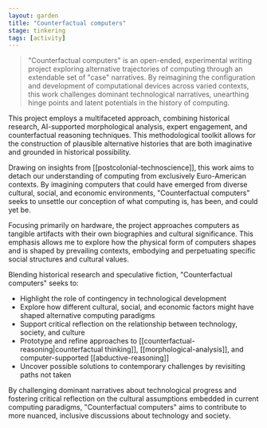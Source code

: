 ```yaml
---  
layout: garden
title: "Counterfactual computers"
stage: tinkering
tags: [activity]
---
```


> "Counterfactual computers" is an open-ended, experimental writing project exploring alternative trajectories of computing through an extendable set of "case" narratives. By reimagining the configuration and development of computational devices across varied contexts, this work challenges dominant technological narratives, unearthing hinge points and latent potentials in the history of computing.

This project employs a multifaceted approach, combining historical research, AI-supported morphological analysis, expert engagement, and counterfactual reasoning techniques. This methodological toolkit allows for the construction of plausible alternative histories that are both imaginative and grounded in historical possibility.

Drawing on insights from [[postcolonial-technoscience]], this work aims to detach our understanding of computing from exclusively Euro-American contexts. By imagining computers that could have emerged from diverse cultural, social, and economic environments, "Counterfactual computers" seeks to unsettle our conception of what computing is, has been, and could yet be.

Focusing primarily on hardware, the project approaches computers as tangible artifacts with their own biographies and cultural significance. This emphasis allows me to explore how the physical form of computers shapes and is shaped by prevailing contexts, embodying and perpetuating specific social structures and cultural values.

Blending historical research and speculative fiction, "Counterfactual computers" seeks to:

- Highlight the role of contingency in technological development
- Explore how different cultural, social, and economic factors might have shaped alternative computing paradigms
- Support critical reflection on the relationship between technology, society, and culture
- Prototype and refine approaches to [[counterfactual-reasoning|counterfactual thinking]], [[morphological-analysis]], and computer-supported [[abductive-reasoning]]
- Uncover possible solutions to contemporary challenges by revisiting paths not taken

By challenging dominant narratives about technological progress and fostering critical reflection on the cultural assumptions embedded in current computing paradigms, "Counterfactual computers" aims to contribute to more nuanced, inclusive discussions about technology and society.
